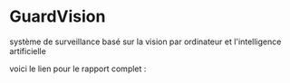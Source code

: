 # GuardVision
système de surveillance basé sur la vision par ordinateur et l'intelligence artificielle 

voici le lien pour le rapport complet :
